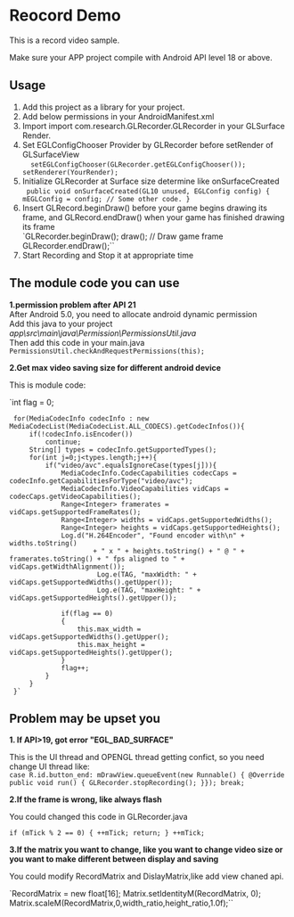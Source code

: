 # Reocord Demo

This is a record video sample.

Make sure your APP project compile with Android API level 18 or above.

## Usage

1. Add this project as a library for your project.
2. Add below permissions in your AndroidManifest.xml
3. Import import com.research.GLRecorder.GLRecorder in your GLSurface Render.
4. Set EGLConfigChooser Provider by GLRecorder before setRender of GLSurfaceView    
 `  setEGLConfigChooser(GLRecorder.getEGLConfigChooser());  
    setRenderer(YourRender);`
5. Initialize GLRecorder at Surface size determine like onSurfaceCreated    
`` public void onSurfaceCreated(GL10 unused, EGLConfig config) {
         mEGLConfig = config;
         // Some other code.
   }``
6. Insert GLRecord.beginDraw() before your game begins drawing its frame, and GLRecord.endDraw() when your game has finished drawing its frame        
 `GLRecorder.beginDraw();
 draw();     // Draw game frame
 GLRecorder.endDraw();``
7. Start Recording and Stop it at appropriate time

## The module code you can use

**1.permission problem after API 21**   
After Android 5.0, you need to allocate android dynamic permission    
Add this java to your project    
*app\src\main\java\Permission\PermissionsUtil.java*     
Then add this code in your main.java          
`PermissionsUtil.checkAndRequestPermissions(this);`

**2.Get max video saving size for different android device**

This is module code:

  `int flag = 0;

     for(MediaCodecInfo codecInfo : new MediaCodecList(MediaCodecList.ALL_CODECS).getCodecInfos()){
         if(!codecInfo.isEncoder())
             continue;
         String[] types = codecInfo.getSupportedTypes();
         for(int j=0;j<types.length;j++){
             if("video/avc".equalsIgnoreCase(types[j])){
                 MediaCodecInfo.CodecCapabilities codecCaps = codecInfo.getCapabilitiesForType("video/avc");
                 MediaCodecInfo.VideoCapabilities vidCaps = codecCaps.getVideoCapabilities();
                 Range<Integer> framerates = vidCaps.getSupportedFrameRates();
                 Range<Integer> widths = vidCaps.getSupportedWidths();
                 Range<Integer> heights = vidCaps.getSupportedHeights();
                 Log.d("H.264Encoder", "Found encoder with\n" + widths.toString()
                         + " x " + heights.toString() + " @ " + framerates.toString() + " fps aligned to " + vidCaps.getWidthAlignment());
                          Log.e(TAG, "maxWidth: " + vidCaps.getSupportedWidths().getUpper());
                          Log.e(TAG, "maxHeight: " + vidCaps.getSupportedHeights().getUpper());

                 if(flag == 0)
                 {
                     this.max_width = vidCaps.getSupportedWidths().getUpper();
                     this.max_height = vidCaps.getSupportedHeights().getUpper();
                 }
                 flag++;
             }
         }
     }`



## Problem may be upset you

**1. If API>19, got error "EGL_BAD_SURFACE"**

This is the UI thread and OPENGL thread getting confict, so you need change UI thread like:     
``case R.id.button_end:
  mDrawView.queueEvent(new Runnable() {
   @Override
   public void run() {
       GLRecorder.stopRecording();
   }});
break;``

**2.If the frame is wrong, like always flash**

You could changed this code in GLRecorder.java    

``if (mTick % 2 == 0) {
    ++mTick;
    return;
}
++mTick;``

**3.If the matrix you want to change, like you want to change video size or you want to make different between display and saving**

You could modify RecordMatrix and DislayMatrix,like add view chaned api.    

`RecordMatrix = new float[16];
Matrix.setIdentityM(RecordMatrix, 0);
Matrix.scaleM(RecordMatrix,0,width_ratio,height_ratio,1.0f);``
